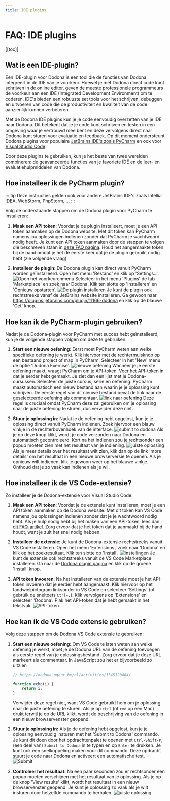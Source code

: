 ```yaml
---
title: IDE plugins
---
```


# FAQ: IDE plugins

[[toc]]

## Wat is een IDE-plugin?

Een IDE-plugin voor Dodona is een tool die de functies van Dodona integreert in de IDE van je voorkeur. Hoewel je met Dodona direct code kunt schrijven in de online editor, geven de meeste professionele programmeurs de voorkeur aan een IDE (Integrated Development Environment) om te coderen. IDE's bieden een robuuste set tools voor het schrijven, debuggen en uitvoeren van code die de productiviteit en kwaliteit van de code aanzienlijk kunnen verbeteren.

Met de Dodona IDE plugins kun je je code eenvoudig overzetten van je IDE naar Dodona. Dit betekent dat je je code kunt schrijven en testen in een omgeving waar je vertrouwd mee bent en deze vervolgens direct naar Dodona kunt sturen voor evaluatie en feedback. Op dit moment ondersteunt Dodona plugins voor populaire [JetBrains IDE's zoals PyCharm](#hoe-installeer-ik-de-pycharm-plugin) en ook voor [Visual Studio Code](#hoe-installeer-ik-de-vs-code-extension).

Door deze plugins te gebruiken, kun je het beste van twee werelden combineren: de geavanceerde functies van je favoriete IDE en de leer- en evaluatiehulpmiddelen van Dodona.

## Hoe installeer ik de PyCharm plugin?

::: tip
Deze instructies gelden ook voor andere JetBrains IDE's zoals IntelliJ IDEA, WebStorm, PhpStorm, ...
:::

Volg de onderstaande stappen om de Dodona plugin voor PyCharm te installeren:

1. **Maak een API token**: Voordat je de plugin installeert, moet je een API token aanmaken op de Dodona website. Met dit token kan PyCharm namens jou oplossingen indienen zonder dat PyCharm je wachtwoord nodig heeft. Je kunt een API token aanmaken door de stappen te volgen die beschreven staan in [deze FAQ pagina](/nl/faq/api-tokens/#hoe-maak-ik-een-api-token-aan). Houd het aangemaakte token bij de hand omdat je het de eerste keer dat je de plugin gebruikt nodig hebt (zie volgende vraag).

2. **Installeer de plugin**: De Dodona plugin kan direct vanuit PyCharm worden geïnstalleerd. Open het menu 'Bestand' en klik op 'Settings...'.
  ![Open het voorkeurenmenu](./pc-settings.png)
  Selecteer in het menu 'Plugins' de tab 'Marketplace' en zoek naar Dodona. Klik ten slotte op 'Installeren' en 'Opnieuw opstarten'.
  ![De plugin installeren](./pc-install.png)
  Je kunt de plugin ook rechtstreeks vanaf de JetBrains website installeren. Ga gewoon naar https://plugins.jetbrains.com/plugin/11166-dodona en klik op de blauwe 'Get' knop.

## Hoe kan ik de PyCharm-plugin gebruiken?

Nadat je de Dodona-plugin voor PyCharm met succes hebt geïnstalleerd, kun je de volgende stappen volgen om deze te gebruiken:

1. **Start een nieuwe oefening**: Eerst moet PyCharm weten aan welke specifieke oefening je werkt. Klik hiervoor met de rechtermuisknop op een bestaand project of map in PyCharm. Selecteer in het 'New' menu de optie 'Dodona Exercise'.
  ![nieuwe oefening](./pc-new-exercise.png)
  Wanneer je je eerste oefening maakt, vraagt PyCharm om je API-token. Voer het API-token in dat je eerder hebt gemaakt. Je ziet dan een lijst met je Dodona-cursussen. Selecteer de juiste cursus, serie en oefening. PyCharm maakt automatisch een nieuw bestand aan waarin je je oplossing kunt schrijven. De eerste regel van dit nieuwe bestand bevat de link naar de geselecteerde oefening als commentaar.
  ![link naar oefening](./pc-link.png)
  Deze regel is cruciaal omdat PyCharm deze zal gebruiken om je oplossing naar de juiste oefening te sturen, dus verwijder deze niet.

2. **Stuur je oplossing in**: Nadat je de oefening hebt opgelost, kun je je oplossing direct vanuit PyCharm indienen. Zoek hiervoor een blauw vinkje in de rechterbovenhoek van de interface.
  ![submit to dodona](./pc-check-mark.png)
  Als je op deze knop klikt, wordt je code verzonden naar Dodona en automatisch gecontroleerd. Kort na het indienen zou je rechtsonder een popup moeten zien met het resultaat van je indiening.
  ![juiste oplossing](./pc-correct.png)
  Als je meer details over het resultaat wilt zien, klik dan op de link 'more details' om het resultaat in een nieuwe browserversie te openen. Als je opnieuw wilt indienen, klik je gewoon weer op het blauwe vinkje. Onthoud dat je zo vaak kan indienen als je wil.

## Hoe installeer ik de VS Code-extensie?

Zo installeer je de Dodona-extensie voor Visual Studio Code:

1. **Maak een API token**: Voordat je de extensie kunt installeren, moet je een API token aanmaken op de Dodona website. Met dit token kan VS Code namens jou oplossingen indienen zonder dat je je wachtwoord nodig hebt. Als je hulp nodig hebt bij het maken van een API-token, lees dan [dit FAQ-artikel](/nl/faq/api-tokens/). Zorg ervoor dat je het token dat je aanmaakt bij de hand houdt, want je zult het snel nodig hebben.

2. **Installeer de extensie**: Je kunt de Dodona-extensie rechtstreeks vanuit VS Code installeren. Open het menu 'Extensions', zoek naar 'Dodona' en klik op het zoekresultaat. Klik ten slotte op 'Install'.
  ![instellingen](./vs-market.png)
  Je kunt de extensie ook rechtstreeks vanuit de VS Code Marketplace installeren. Ga naar de [Dodona plugin pagina](https://marketplace.visualstudio.com/items?itemName=thepieterdc.dodona-plugin-vscode) en klik op de groene 'Install' knop.

3. **API token invoeren**: Na het installeren van de extensie moet je het API-token invoeren dat je eerder hebt aangemaakt. Klik hiervoor op het tandwielpictogram linksonder in VS Code en selecteer 'Settings' (of gebruik de sneltoets `Ctrl+,`). Klik vervolgens op 'Extensions' en selecteer 'Dodona'. Plak het API-token dat je hebt gemaakt in het tekstvak.
  ![API-token](./vs-token.png)

## Hoe kan ik de VS Code extensie gebruiken?

Volg deze stappen om de Dodona VS Code extensie te gebruiken:

1. **Start een nieuwe oefening:** Om VS Code te laten weten aan welke oefening je werkt, moet je de Dodona URL van de oefening toevoegen als eerste regel van je oplossingsbestand. Zorg ervoor dat je deze URL markeert als commentaar. In JavaScript zou het er bijvoorbeeld zo uitzien

    ```javascript
    // https://dodona.ugent.be/nl/activities/1545120484/

    function echo(i) {
        return i;
    }
    ```
   Verwijder deze regel niet, want VS Code gebruikt hem om je oplossing naar de juiste oefening te sturen. Als je op `ctrl` (of `cmd` op een Mac) drukt terwijl je op de URL klikt, wordt de beschrijving van de oefening in een nieuw browservenster geopend.

2. **Stuur je oplossing in:** Als je de oefening hebt opgelost, kun je je oplossing eenvoudig insturen met het 'Submit to Dodona' commando. Je kunt dit doen door het opdrachtenpalet te openen met `Ctrl-Shift-P`, (een deel van) `Submit to Dodona` in te typen en op `Enter` te drukken. Je kunt ook een snelkoppeling maken voor dit commando. Deze opdracht stuurt je code naar Dodona en activeert een automatische test.
  ![Submit](./vs-submit.png)

3. **Controleer het resultaat:** Na een paar seconden zou er rechtsonder een popup moeten verschijnen met het resultaat van je oplossing. Als je op de knop 'View results' klikt, wordt het resultaat in een nieuw browservenster geopend. Je kunt je oplossing zo vaak als je wilt insturen door hetzelfde commando te herhalen.
  ![juiste oplossing](./vs-correct.png)
